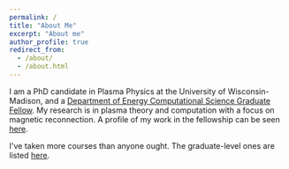 ```yaml
---
permalink: /
title: "About Me"
excerpt: "About me"
author_profile: true
redirect_from: 
  - /about/
  - /about.html
---
```


I am a PhD candidate in Plasma Physics at the University of Wisconsin-Madison, and a <a href="https://www.krellinst.org/csgf/">Department of Energy Computational Science Graduate Fellow</a>. My research is in plasma theory and computation with a focus on magnetic reconnection. A profile of my work in the fellowship can be seen <a href="https://www.krellinst.org/csgf/fellows/fellow-reflections/blake-wetherton">here</a>.

I've taken more courses than anyone ought. The graduate-level ones are listed <a href="/courses/">here</a>.